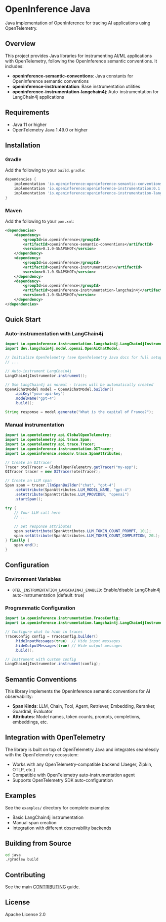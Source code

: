 # OpenInference Java

Java implementation of OpenInference for tracing AI applications using OpenTelemetry.

## Overview

This project provides Java libraries for instrumenting AI/ML applications with OpenTelemetry, following the OpenInference semantic conventions. It includes:

- **openinference-semantic-conventions**: Java constants for OpenInference semantic conventions
- **openinference-instrumentation**: Base instrumentation utilities
- **openinference-instrumentation-langchain4j**: Auto-instrumentation for LangChain4j applications

## Requirements

- Java 11 or higher
- OpenTelemetry Java 1.49.0 or higher

## Installation

### Gradle

Add the following to your `build.gradle`:

```gradle
dependencies {
    implementation 'io.openinference:openinference-semantic-conventions:0.1.0-SNAPSHOT'
    implementation 'io.openinference:openinference-instrumentation:0.1.0-SNAPSHOT'
    implementation 'io.openinference:openinference-instrumentation-langchain4j:0.1.0-SNAPSHOT'
}
```

### Maven

Add the following to your `pom.xml`:

```xml
<dependencies>
    <dependency>
        <groupId>io.openinference</groupId>
        <artifactId>openinference-semantic-conventions</artifactId>
        <version>0.1.0-SNAPSHOT</version>
    </dependency>
    <dependency>
        <groupId>io.openinference</groupId>
        <artifactId>openinference-instrumentation</artifactId>
        <version>0.1.0-SNAPSHOT</version>
    </dependency>
    <dependency>
        <groupId>io.openinference</groupId>
        <artifactId>openinference-instrumentation-langchain4j</artifactId>
        <version>0.1.0-SNAPSHOT</version>
    </dependency>
</dependencies>
```

## Quick Start

### Auto-instrumentation with LangChain4j

```java
import io.openinference.instrumentation.langchain4j.LangChain4jInstrumentor;
import dev.langchain4j.model.openai.OpenAiChatModel;

// Initialize OpenTelemetry (see OpenTelemetry Java docs for full setup)
// ...

// Auto-instrument LangChain4j
LangChain4jInstrumentor.instrument();

// Use LangChain4j as normal - traces will be automatically created
OpenAiChatModel model = OpenAiChatModel.builder()
    .apiKey("your-api-key")
    .modelName("gpt-4")
    .build();

String response = model.generate("What is the capital of France?");
```

### Manual instrumentation

```java
import io.opentelemetry.api.GlobalOpenTelemetry;
import io.opentelemetry.api.trace.Span;
import io.opentelemetry.api.trace.Tracer;
import io.openinference.instrumentation.OITracer;
import io.openinference.semconv.trace.SpanAttributes;

// Create an OITracer
Tracer otelTracer = GlobalOpenTelemetry.getTracer("my-app");
OITracer tracer = new OITracer(otelTracer);

// Create an LLM span
Span span = tracer.llmSpanBuilder("chat", "gpt-4")
    .setAttribute(SpanAttributes.LLM_MODEL_NAME, "gpt-4")
    .setAttribute(SpanAttributes.LLM_PROVIDER, "openai")
    .startSpan();

try {
    // Your LLM call here
    // ...
    
    // Set response attributes
    span.setAttribute(SpanAttributes.LLM_TOKEN_COUNT_PROMPT, 10L);
    span.setAttribute(SpanAttributes.LLM_TOKEN_COUNT_COMPLETION, 20L);
} finally {
    span.end();
}
```

## Configuration

### Environment Variables

- `OTEL_INSTRUMENTATION_LANGCHAIN4J_ENABLED`: Enable/disable LangChain4j auto-instrumentation (default: true)

### Programmatic Configuration

```java
import io.openinference.instrumentation.TraceConfig;
import io.openinference.instrumentation.langchain4j.LangChain4jInstrumentor;

// Configure what to hide in traces
TraceConfig config = TraceConfig.builder()
    .hideInputMessages(true)  // Hide input messages
    .hideOutputMessages(true) // Hide output messages
    .build();

// Instrument with custom config
LangChain4jInstrumentor.instrument(config);
```

## Semantic Conventions

This library implements the OpenInference semantic conventions for AI observability:

- **Span Kinds**: LLM, Chain, Tool, Agent, Retriever, Embedding, Reranker, Guardrail, Evaluator
- **Attributes**: Model names, token counts, prompts, completions, embeddings, etc.

## Integration with OpenTelemetry

The library is built on top of OpenTelemetry Java and integrates seamlessly with the OpenTelemetry ecosystem:

- Works with any OpenTelemetry-compatible backend (Jaeger, Zipkin, OTLP, etc.)
- Compatible with OpenTelemetry auto-instrumentation agent
- Supports OpenTelemetry SDK auto-configuration

## Examples

See the `examples/` directory for complete examples:

- Basic LangChain4j instrumentation
- Manual span creation
- Integration with different observability backends

## Building from Source

```bash
cd java
./gradlew build
```

## Contributing

See the main [CONTRIBUTING](../CONTRIBUTING) guide.

## License

Apache License 2.0 